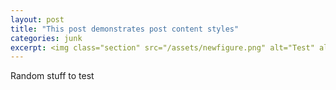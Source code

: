 ```yaml
---
layout: post
title: "This post demonstrates post content styles"
categories: junk
excerpt: <img class="section" src="/assets/newfigure.png" alt="Test" align="right" height="35%" width="35%" /> The PFI collaboration would like to welcome the following two students from the University of Houston's REU summer program. These students will work with the collaborators to help build and test the rehabilitation hardware and software.
---
```


Random stuff to test
